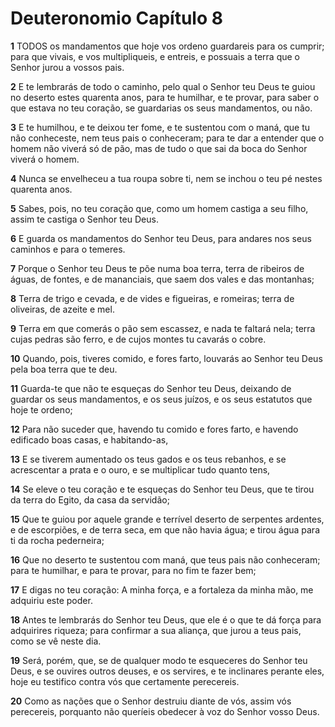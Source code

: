 # Deuteronomio Capítulo 8

**1** 	TODOS os mandamentos que hoje vos ordeno guardareis para os cumprir; para que vivais, e vos multipliqueis, e entreis, e possuais a terra que o Senhor jurou a vossos pais.

**2** 	E te lembrarás de todo o caminho, pelo qual o Senhor teu Deus te guiou no deserto estes quarenta anos, para te humilhar, e te provar, para saber o que estava no teu coração, se guardarias os seus mandamentos, ou não.

**3** 	E te humilhou, e te deixou ter fome, e te sustentou com o maná, que tu não conheceste, nem teus pais o conheceram; para te dar a entender que o homem não viverá só de pão, mas de tudo o que sai da boca do Senhor viverá o homem.

**4** 	Nunca se envelheceu a tua roupa sobre ti, nem se inchou o teu pé nestes quarenta anos.

**5** 	Sabes, pois, no teu coração que, como um homem castiga a seu filho, assim te castiga o Senhor teu Deus.

**6** 	E guarda os mandamentos do Senhor teu Deus, para andares nos seus caminhos e para o temeres.

**7** 	Porque o Senhor teu Deus te põe numa boa terra, terra de ribeiros de águas, de fontes, e de mananciais, que saem dos vales e das montanhas;

**8** 	Terra de trigo e cevada, e de vides e figueiras, e romeiras; terra de oliveiras, de azeite e mel.

**9** 	Terra em que comerás o pão sem escassez, e nada te faltará nela; terra cujas pedras são ferro, e de cujos montes tu cavarás o cobre.

**10** 	Quando, pois, tiveres comido, e fores farto, louvarás ao Senhor teu Deus pela boa terra que te deu.

**11** 	Guarda-te que não te esqueças do Senhor teu Deus, deixando de guardar os seus mandamentos, e os seus juízos, e os seus estatutos que hoje te ordeno;

**12** 	Para não suceder que, havendo tu comido e fores farto, e havendo edificado boas casas, e habitando-as,

**13** 	E se tiverem aumentado os teus gados e os teus rebanhos, e se acrescentar a prata e o ouro, e se multiplicar tudo quanto tens,

**14** 	Se eleve o teu coração e te esqueças do Senhor teu Deus, que te tirou da terra do Egito, da casa da servidão;

**15** 	Que te guiou por aquele grande e terrível deserto de serpentes ardentes, e de escorpiões, e de terra seca, em que não havia água; e tirou água para ti da rocha pederneira;

**16** 	Que no deserto te sustentou com maná, que teus pais não conheceram; para te humilhar, e para te provar, para no fim te fazer bem;

**17** 	E digas no teu coração: A minha força, e a fortaleza da minha mão, me adquiriu este poder.

**18** 	Antes te lembrarás do Senhor teu Deus, que ele é o que te dá força para adquirires riqueza; para confirmar a sua aliança, que jurou a teus pais, como se vê neste dia.

**19** 	Será, porém, que, se de qualquer modo te esqueceres do Senhor teu Deus, e se ouvires outros deuses, e os servires, e te inclinares perante eles, hoje eu testifico contra vós que certamente perecereis.

**20** 	Como as nações que o Senhor destruiu diante de vós, assim vós perecereis, porquanto não queríeis obedecer à voz do Senhor vosso Deus.

